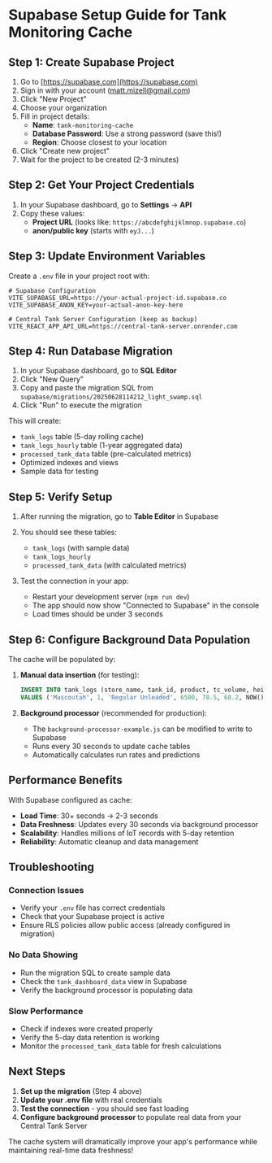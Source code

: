 # Supabase Setup Guide for Tank Monitoring Cache

## Step 1: Create Supabase Project

1. Go to [https://supabase.com](https://supabase.com)
2. Sign in with your account (matt.mizell@gmail.com)
3. Click "New Project"
4. Choose your organization
5. Fill in project details:
   - **Name**: `tank-monitoring-cache`
   - **Database Password**: Use a strong password (save this!)
   - **Region**: Choose closest to your location
6. Click "Create new project"
7. Wait for the project to be created (2-3 minutes)

## Step 2: Get Your Project Credentials

1. In your Supabase dashboard, go to **Settings** → **API**
2. Copy these values:
   - **Project URL** (looks like: `https://abcdefghijklmnop.supabase.co`)
   - **anon/public key** (starts with `eyJ...`)

## Step 3: Update Environment Variables

Create a `.env` file in your project root with:

```env
# Supabase Configuration
VITE_SUPABASE_URL=https://your-actual-project-id.supabase.co
VITE_SUPABASE_ANON_KEY=your-actual-anon-key-here

# Central Tank Server Configuration (keep as backup)
VITE_REACT_APP_API_URL=https://central-tank-server.onrender.com
```

## Step 4: Run Database Migration

1. In your Supabase dashboard, go to **SQL Editor**
2. Click "New Query"
3. Copy and paste the migration SQL from `supabase/migrations/20250628114212_light_swamp.sql`
4. Click "Run" to execute the migration

This will create:
- `tank_logs` table (5-day rolling cache)
- `tank_logs_hourly` table (1-year aggregated data)
- `processed_tank_data` table (pre-calculated metrics)
- Optimized indexes and views
- Sample data for testing

## Step 5: Verify Setup

1. After running the migration, go to **Table Editor** in Supabase
2. You should see these tables:
   - `tank_logs` (with sample data)
   - `tank_logs_hourly`
   - `processed_tank_data` (with calculated metrics)

3. Test the connection in your app:
   - Restart your development server (`npm run dev`)
   - The app should now show "Connected to Supabase" in the console
   - Load times should be under 3 seconds

## Step 6: Configure Background Data Population

The cache will be populated by:

1. **Manual data insertion** (for testing):
   ```sql
   INSERT INTO tank_logs (store_name, tank_id, product, tc_volume, height, temp, recorded_at)
   VALUES ('Mascoutah', 1, 'Regular Unleaded', 6500, 78.5, 68.2, NOW());
   ```

2. **Background processor** (recommended for production):
   - The `background-processor-example.js` can be modified to write to Supabase
   - Runs every 30 seconds to update cache tables
   - Automatically calculates run rates and predictions

## Performance Benefits

With Supabase configured as cache:

- **Load Time**: 30+ seconds → 2-3 seconds
- **Data Freshness**: Updates every 30 seconds via background processor
- **Scalability**: Handles millions of IoT records with 5-day retention
- **Reliability**: Automatic cleanup and data management

## Troubleshooting

### Connection Issues
- Verify your `.env` file has correct credentials
- Check that your Supabase project is active
- Ensure RLS policies allow public access (already configured in migration)

### No Data Showing
- Run the migration SQL to create sample data
- Check the `tank_dashboard_data` view in Supabase
- Verify the background processor is populating data

### Slow Performance
- Check if indexes were created properly
- Verify the 5-day data retention is working
- Monitor the `processed_tank_data` table for fresh calculations

## Next Steps

1. **Set up the migration** (Step 4 above)
2. **Update your .env file** with real credentials
3. **Test the connection** - you should see fast loading
4. **Configure background processor** to populate real data from your Central Tank Server

The cache system will dramatically improve your app's performance while maintaining real-time data freshness!
